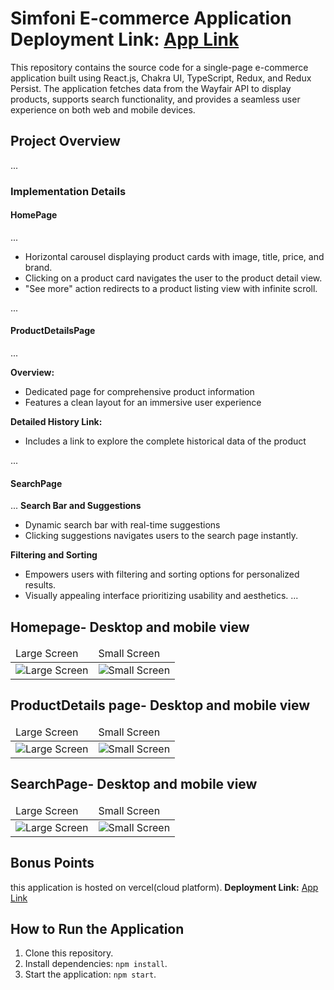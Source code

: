 # Simfoni E-commerce Application **Deployment Link:** <a href="https://simfoni-task.vercel.app" >App Link</a>

This repository contains the source code for a single-page e-commerce application built using React.js, Chakra UI, TypeScript, Redux, and Redux Persist. The application fetches data from the Wayfair API to display products, supports search functionality, and provides a seamless user experience on both web and mobile devices.

## Project Overview

...

### Implementation Details

#### HomePage

...

  - Horizontal carousel displaying product cards with image, title, price, and brand.
  - Clicking on a product card navigates the user to the product detail view.
  - "See more" action redirects to a product listing view with infinite scroll.

...

#### ProductDetailsPage

...

**Overview:**

  - Dedicated page for comprehensive product information
  - Features a clean layout for an immersive user experience

**Detailed History Link:**

  - Includes a link to explore the complete historical data of the product
 
...

#### SearchPage

...
**Search Bar and Suggestions**

  - Dynamic search bar with real-time suggestions
  - Clicking suggestions navigates users to the search page instantly.

**Filtering and Sorting**
  
  - Empowers users with filtering and sorting options for personalized results.
  - Visually appealing interface prioritizing usability and aesthetics.
...


## Homepage- Desktop and mobile view

 <table>
  <thead>
  <tr>
  <td>Large Screen</td>
  <td>Small Screen</td>
  </tr>
  </thead>
  
  <tbody>
    <tr>
      <td><img src="https://imgur.com/3y902ck.jpg" alt="Large Screen" /></td>
      <td><img src="https://i.imgur.com/LB91C3o.jpg" alt="Small Screen" /></td>
  </tr>
   </tbody>
  </table>

 ## ProductDetails page- Desktop and mobile view

 <table>
  <thead>
  <tr>
  <td>Large Screen</td>
  <td>Small Screen</td>
  </tr>
  </thead>
  
  <tbody>
    <tr>
      <td><img src="https://imgur.com/S12Mz9K.jpg" alt="Large Screen" /></td>
      <td><img src="https://imgur.com/C5Uv7Ay.jpg" alt="Small Screen" /></td>
  </tr>
   </tbody>
  </table>

  ## SearchPage- Desktop and mobile view

 <table>
  <thead>
  <tr>
  <td>Large Screen</td>
  <td>Small Screen</td>
  </tr>
  </thead>
  
  <tbody>
    <tr>
      <td><img src="https://imgur.com/L3LaNJj.jpg" alt="Large Screen" /></td>
      <td><img src="https://imgur.com/37LHmdz.jpg" alt="Small Screen" /></td>
  </tr>
   </tbody>
  </table>

 
 

## Bonus Points

this application is hosted on vercel(cloud platform).
**Deployment Link:** <a href="https://simfoni-task.vercel.app" >App Link</a>

## How to Run the Application

1. Clone this repository.
2. Install dependencies: `npm install`.
3. Start the application: `npm start`.

